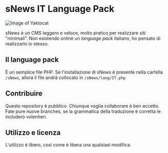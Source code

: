 # sNews IT Language Pack

![Image of Yaktocat](http://snewscms.com/download/snews_logo.png)

sNews è un CMS leggero e veloce, molto pratico per realizzare siti "minimali". Non esistendo online un _language pack_ italiano, ho pensato di realizzarlo io stesso.

## Il language pack
È un semplice file PHP. Se l'installazione di sNews è presente nella cartella ```/sNews```, allora il file andrà collocato in ```/sNews/lang/IT.php```

## Contribuire
Questo repository è pubblico. Chiunque voglia collaborare è ben accetto. Fate pure nuove branches, se la grammatica della traduzione è corretta le includerò volentieri.

## Utilizzo e licenza
L'utilizzo è libero, così come è libera una qualsiasi modifica.
